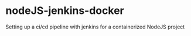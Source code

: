 # nodeJS-jenkins-docker
Setting up a ci/cd pipeline with jenkins for a containerized NodeJS project
